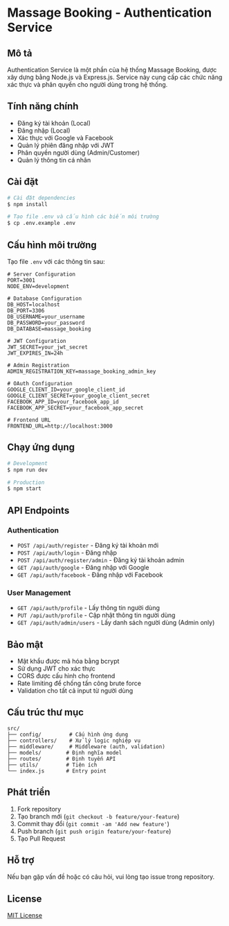 # Massage Booking - Authentication Service

## Mô tả

Authentication Service là một phần của hệ thống Massage Booking, được xây dựng bằng Node.js và Express.js. Service này cung cấp các chức năng xác thực và phân quyền cho người dùng trong hệ thống.

## Tính năng chính

- Đăng ký tài khoản (Local)
- Đăng nhập (Local)
- Xác thực với Google và Facebook
- Quản lý phiên đăng nhập với JWT
- Phân quyền người dùng (Admin/Customer)
- Quản lý thông tin cá nhân

## Cài đặt

```bash
# Cài đặt dependencies
$ npm install

# Tạo file .env và cấu hình các biến môi trường
$ cp .env.example .env
```

## Cấu hình môi trường

Tạo file `.env` với các thông tin sau:

```env
# Server Configuration
PORT=3001
NODE_ENV=development

# Database Configuration
DB_HOST=localhost
DB_PORT=3306
DB_USERNAME=your_username
DB_PASSWORD=your_password
DB_DATABASE=massage_booking

# JWT Configuration
JWT_SECRET=your_jwt_secret
JWT_EXPIRES_IN=24h

# Admin Registration
ADMIN_REGISTRATION_KEY=massage_booking_admin_key

# OAuth Configuration
GOOGLE_CLIENT_ID=your_google_client_id
GOOGLE_CLIENT_SECRET=your_google_client_secret
FACEBOOK_APP_ID=your_facebook_app_id
FACEBOOK_APP_SECRET=your_facebook_app_secret

# Frontend URL
FRONTEND_URL=http://localhost:3000
```

## Chạy ứng dụng

```bash
# Development
$ npm run dev

# Production
$ npm start
```

## API Endpoints

### Authentication
- `POST /api/auth/register` - Đăng ký tài khoản mới
- `POST /api/auth/login` - Đăng nhập
- `POST /api/auth/register/admin` - Đăng ký tài khoản admin
- `GET /api/auth/google` - Đăng nhập với Google
- `GET /api/auth/facebook` - Đăng nhập với Facebook

### User Management
- `GET /api/auth/profile` - Lấy thông tin người dùng
- `PUT /api/auth/profile` - Cập nhật thông tin người dùng
- `GET /api/auth/admin/users` - Lấy danh sách người dùng (Admin only)

## Bảo mật

- Mật khẩu được mã hóa bằng bcrypt
- Sử dụng JWT cho xác thực
- CORS được cấu hình cho frontend
- Rate limiting để chống tấn công brute force
- Validation cho tất cả input từ người dùng

## Cấu trúc thư mục

```
src/
├── config/         # Cấu hình ứng dụng
├── controllers/    # Xử lý logic nghiệp vụ
├── middleware/     # Middleware (auth, validation)
├── models/        # Định nghĩa model
├── routes/        # Định tuyến API
├── utils/         # Tiện ích
└── index.js       # Entry point
```

## Phát triển

1. Fork repository
2. Tạo branch mới (`git checkout -b feature/your-feature`)
3. Commit thay đổi (`git commit -am 'Add new feature'`)
4. Push branch (`git push origin feature/your-feature`)
5. Tạo Pull Request

## Hỗ trợ

Nếu bạn gặp vấn đề hoặc có câu hỏi, vui lòng tạo issue trong repository.

## License

[MIT License](LICENSE)
